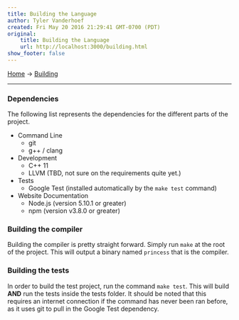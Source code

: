 ```yaml
---
title: Building the Language
author: Tyler Vanderhoef
created: Fri May 20 2016 21:29:41 GMT-0700 (PDT)
original:
    title: Building the Language
    url: http://localhost:3000/building.html
show_footer: false
---
```


[Home](index.html) → [Building](Building.html)
___

### Dependencies
The following list represents the dependencies for the different parts of the project.
- Command Line
  - git
  - g++ / clang
- Development
  - C++ 11
  - LLVM (TBD, not sure on the requirements quite yet.)
- Tests
  - Google Test (installed automatically by the `make test` command)
- Website Documentation
  - Node.js (version 5.10.1 or greater)
  - npm (version v3.8.0 or greater)
  
### Building the compiler
Building the compiler is pretty straight forward. Simply run `make` at the root of the project.
This will output a binary named `princess` that is the compiler.

### Building the tests
In order to build the test project, run the command `make test`. This will build  **AND** run 
the tests inside the tests folder. It should be noted that this requires an internet connection
if the command has never been ran before, as it uses git to pull in the Google Test dependency.

